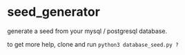 # seed_generator
generate a seed from your mysql / postgresql database.

to get more help, clone and run `python3 database_seed.py ?`
